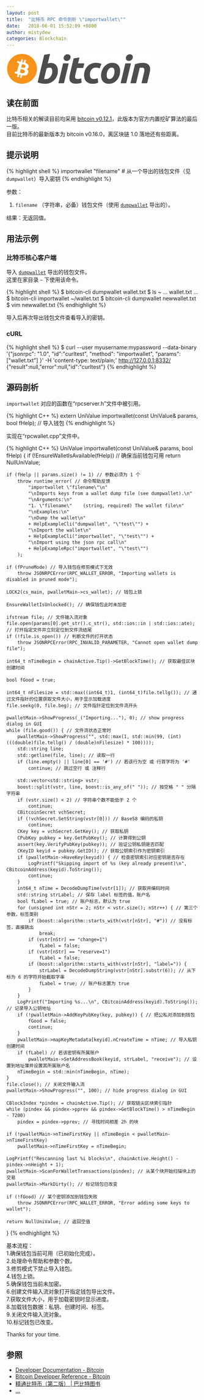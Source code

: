 ```yaml
---
layout: post
title:  "比特币 RPC 命令剖析 \"importwallet\""
date:   2018-06-01 15:52:09 +0800
author: mistydew
categories: Blockchain
---
```

![bitcoin](/images/20180504/bitcoin.svg)

## 读在前面
比特币相关的解读目前均采用 [bitcoin v0.12.1](https://github.com/bitcoin/bitcoin/tree/v0.12.1)，此版本为官方内置挖矿算法的最后一版。<br>
目前比特币的最新版本为 bitcoin v0.16.0，离区块链 1.0 落地还有些距离。

## 提示说明

{% highlight shell %}
importwallet "filename" # 从一个导出的钱包文件（见 `dumpwallet`）导入密钥
{% endhighlight %}

参数：<br>
1. `filename` （字符串，必备）钱包文件（使用 [`dumpwallet`](/2018/06/01/bitcoin-rpc-command-dumpwallet) 导出的）。

结果：无返回值。

## 用法示例

### 比特币核心客户端

导入 [`dumpwallet`](/2018/06/01/bitcoin-rpc-command-dumpwallet) 导出的钱包文件。<br>
这里在家目录 `~` 下使用该命令。

{% highlight shell %}
$ bitcoin-cli dumpwallet wallet.txt
$ ls ~
... wallet.txt ...
$ bitcoin-cli importwallet ~/wallet.txt
$ bitcoin-cli dumpwallet newwallet.txt
$ vim newwallet.txt
{% endhighlight %}

导入后再次导出钱包文件查看导入的密钥。

### cURL

{% highlight shell %}
$ curl --user myusername:mypassword --data-binary '{"jsonrpc": "1.0", "id":"curltest", "method": "importwallet", "params": ["wallet.txt"] }' -H 'content-type: text/plain;' http://127.0.0.1:8332/
{"result":null,"error":null,"id":"curltest"}
{% endhighlight %}

## 源码剖析
`importwallet` 对应的函数在“rpcserver.h”文件中被引用。

{% highlight C++ %}
extern UniValue importwallet(const UniValue& params, bool fHelp); // 导入钱包
{% endhighlight %}

实现在“rpcwallet.cpp”文件中。

{% highlight C++ %}
UniValue importwallet(const UniValue& params, bool fHelp)
{
    if (!EnsureWalletIsAvailable(fHelp)) // 确保当前钱包可用
        return NullUniValue;
    
    if (fHelp || params.size() != 1) // 参数必须为 1 个
        throw runtime_error( // 命令帮助反馈
            "importwallet \"filename\"\n"
            "\nImports keys from a wallet dump file (see dumpwallet).\n"
            "\nArguments:\n"
            "1. \"filename\"    (string, required) The wallet file\n"
            "\nExamples:\n"
            "\nDump the wallet\n"
            + HelpExampleCli("dumpwallet", "\"test\"") +
            "\nImport the wallet\n"
            + HelpExampleCli("importwallet", "\"test\"") +
            "\nImport using the json rpc call\n"
            + HelpExampleRpc("importwallet", "\"test\"")
        );

    if (fPruneMode) // 导入钱包在修剪模式下无效
        throw JSONRPCError(RPC_WALLET_ERROR, "Importing wallets is disabled in pruned mode");

    LOCK2(cs_main, pwalletMain->cs_wallet); // 钱包上锁

    EnsureWalletIsUnlocked(); // 确保钱包此时未加密

    ifstream file; // 文件输入流对象
    file.open(params[0].get_str().c_str(), std::ios::in | std::ios::ate); // 打开指定文件并立刻定位到文件流结尾
    if (!file.is_open()) // 判断文件的打开状态
        throw JSONRPCError(RPC_INVALID_PARAMETER, "Cannot open wallet dump file");

    int64_t nTimeBegin = chainActive.Tip()->GetBlockTime(); // 获取最佳区块创建时间

    bool fGood = true;

    int64_t nFilesize = std::max((int64_t)1, (int64_t)file.tellg()); // 通过文件指针的位置获取文件大小，用于显示加载进度
    file.seekg(0, file.beg); // 文件指针定位到文件流开头

    pwalletMain->ShowProgress(_("Importing..."), 0); // show progress dialog in GUI
    while (file.good()) { // 文件流状态正常时
        pwalletMain->ShowProgress("", std::max(1, std::min(99, (int)(((double)file.tellg() / (double)nFilesize) * 100))));
        std::string line;
        std::getline(file, line); // 读取一行
        if (line.empty() || line[0] == '#') // 若该行为空 或 行首字符为 '#'
            continue; // 跳过空行 或 注释行

        std::vector<std::string> vstr;
        boost::split(vstr, line, boost::is_any_of(" ")); // 按空格 " " 分隔字符串
        if (vstr.size() < 2) // 字符串个数不能低于 2 个
            continue;
        CBitcoinSecret vchSecret;
        if (!vchSecret.SetString(vstr[0])) // Base58 编码的私钥
            continue;
        CKey key = vchSecret.GetKey(); // 获取私钥
        CPubKey pubkey = key.GetPubKey(); // 计算得到公钥
        assert(key.VerifyPubKey(pubkey)); // 验证公钥私钥是否匹配
        CKeyID keyid = pubkey.GetID(); // 获取公钥索引作为密钥索引
        if (pwalletMain->HaveKey(keyid)) { // 检查密钥索引对应密钥是否存在
            LogPrintf("Skipping import of %s (key already present)\n", CBitcoinAddress(keyid).ToString());
            continue;
        }
        int64_t nTime = DecodeDumpTime(vstr[1]); // 获取并编码时间
        std::string strLabel; // 保存 label 标签的值，账户名
        bool fLabel = true; // 账户标志，默认为 true
        for (unsigned int nStr = 2; nStr < vstr.size(); nStr++) { // 第三个参数，标签类别
            if (boost::algorithm::starts_with(vstr[nStr], "#")) // 没有标签，直接跳出
                break;
            if (vstr[nStr] == "change=1")
                fLabel = false;
            if (vstr[nStr] == "reserve=1")
                fLabel = false;
            if (boost::algorithm::starts_with(vstr[nStr], "label=")) {
                strLabel = DecodeDumpString(vstr[nStr].substr(6)); // 从下标为 6 的字符开始截取字串
                fLabel = true; // 账户标志置为 true
            }
        }
        LogPrintf("Importing %s...\n", CBitcoinAddress(keyid).ToString()); // 记录导入公钥地址
        if (!pwalletMain->AddKeyPubKey(key, pubkey)) { // 把公私对添加到钱包
            fGood = false;
            continue;
        }
        pwalletMain->mapKeyMetadata[keyid].nCreateTime = nTime; // 导入私钥创建时间
        if (fLabel) // 若该密钥有所属账户
            pwalletMain->SetAddressBook(keyid, strLabel, "receive"); // 设置到地址簿并设置其所属账户名
        nTimeBegin = std::min(nTimeBegin, nTime);
    }
    file.close(); // 关闭文件输入流
    pwalletMain->ShowProgress("", 100); // hide progress dialog in GUI

    CBlockIndex *pindex = chainActive.Tip(); // 获取链尖区块索引指针
    while (pindex && pindex->pprev && pindex->GetBlockTime() > nTimeBegin - 7200)
        pindex = pindex->pprev; // 寻找时间相差 2h 的块

    if (!pwalletMain->nTimeFirstKey || nTimeBegin < pwalletMain->nTimeFirstKey)
        pwalletMain->nTimeFirstKey = nTimeBegin;

    LogPrintf("Rescanning last %i blocks\n", chainActive.Height() - pindex->nHeight + 1);
    pwalletMain->ScanForWalletTransactions(pindex); // 从某个块开始扫描块上的交易
    pwalletMain->MarkDirty(); // 标记钱包已改变

    if (!fGood) // 某个密钥添加到钱包失败
        throw JSONRPCError(RPC_WALLET_ERROR, "Error adding some keys to wallet");

    return NullUniValue; // 返回空值
}
{% endhighlight %}

基本流程：<br>
1.确保钱包当前可用（已初始化完成）。<br>
2.处理命令帮助和参数个数。<br>
3.修剪模式下禁止导入钱包。<br>
4.钱包上锁。<br>
5.确保钱包当前未加密。<br>
6.创建文件输入流对象打开指定钱包导出文件。<br>
7.获取文件大小，用于加载密钥时显示进度。<br>
8.加载钱包数据：私钥、创建时间、标签。<br>
9.关闭文件输入流对象。<br>
10.标记钱包已改变。

Thanks for your time.

## 参照
* [Developer Documentation - Bitcoin](https://bitcoin.org/en/developer-documentation)
* [Bitcoin Developer Reference - Bitcoin](https://bitcoin.org/en/developer-reference#importwallet)
* [精通比特币（第二版） \| 巴比特图书](http://book.8btc.com/masterbitcoin2cn)
* [...](https://github.com/mistydew/blockchain)
